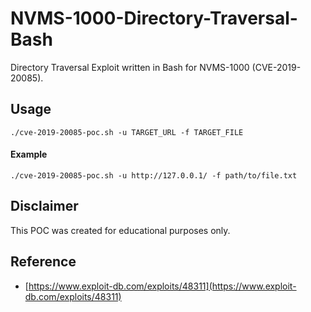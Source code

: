 # NVMS-1000-Directory-Traversal-Bash
Directory Traversal Exploit written in Bash for NVMS-1000 (CVE-2019-20085).

## Usage
```
./cve-2019-20085-poc.sh -u TARGET_URL -f TARGET_FILE
```
#### Example
```
./cve-2019-20085-poc.sh -u http://127.0.0.1/ -f path/to/file.txt
```

## Disclaimer
This POC was created for educational purposes only.

## Reference
- [https://www.exploit-db.com/exploits/48311](https://www.exploit-db.com/exploits/48311)
